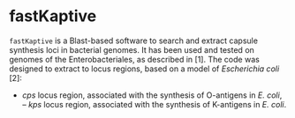 # fastKaptive

`fastKaptive` is a Blast-based software to search and extract capsule synthesis loci in bacterial genomes. It has been used and tested on genomes of the Enterobacteriales, as described in [1]. The code was designed to extract to locus regions, based on a model of *Escherichia coli* [2]:
 - *cps* locus region, associated with the synthesis of O-antigens in *E. coli*,
 – *kps* locus region, associated with the synthesis of K-antigens in *E. coli*.